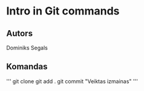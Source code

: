 # Intro in Git commands
## Autors
Dominiks Segals

## Komandas
'''
git clone <link>
git add .
git commit "Veiktas izmainas"
'''